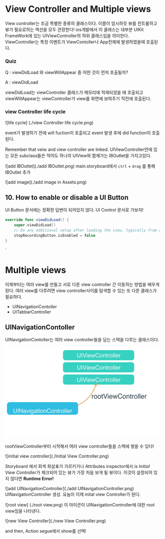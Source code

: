 # View Controller and Multiple views

  View controller는 조금 특별한 종류의 클래스이다. 이름이 암시하듯 뷰를 컨트롤하고 뷰가 필요로하는 액션을 모두 관장한다! ios개발에서 이 클래스는 대부분 UIKit FrameWork에 있는 UIViewController의 하위 클래스임을 의미한다. ViewController는 특정 이벤트가 ViewContoller나 App전체에 발생하였을때 호출된다.


### Quiz
 Q : viewDidLoad 와 viewWillAppear 중 어떤 것이 먼저 호출될까?   

 A : viewDidLoad

viewDidLoad는 viewController 클래스가 메모리에 적재되었을 때 호출되고 viewWillAppear는 viewController가 view를 화면에 보여주기 직전에 호출된다.


### view Controller life cycle
![life cycle] (./view Controller life cycle.png)


event가 발생하기 전에 will fuction이 호출되고 event 발생 후에 did function이 호출된다. 

Remember that veiw and view controller are linked. UIViewController안에 있는 모든 subclass들은 적어도 하나의 UIView와 함께가는 IBOutlet을 가지고있다.

![add IBOutlet](./add IBOutlet.png)
main.storyboard에서 `ctrl` + `drag` 를 통해 IBOutlet 추가

![add image](./add image in Assets.png)


## 10. How to enable or disable a UI Button

 UI Button 문서에는 정확한 답변이 되어있지 않다. UI Control 문서로 가보자!

```swift
override func viewDidLoad() {
    super.viewDidLoad()
    // Do any additional setup after loading the view, typically from a nib.
    stopRecordingButton.isEnabled = false
}
```

`
# Multiple views

 이제부터는 여러 view를 만들고 서로 다른 view controller 간 이동하는 방법을 배우게된다. 여러 view를 다루려면 view controller사이를 탐색할 수 있는 또 다른 클래스가 필요하다.

- UINavigationContoller
- UITabbarController

## UINavigationContoller

 UINavigationContoller는 여러 view controller들을 담는 스택을 다루는 클래스이다.

![UINC](./UINavigationController.png)

rootViewController부터 시작해서 여러 view controller들을 스택에 쌓을 수 있다!



![initial view controller](./Initial View Controller.png)

Storyboard 에서 회색 화살표가 가르키거나 Attributes inspector에서 *is Initial View Controller*가 체크되어 있는 뷰가 가장 처음 보게 될 뷰이다. 이것이 설정되어 있지 않다면 **Runtime Error!**


![add UINavigationController](./add UINavigationController.png)
 UINavigationController 생성. 요놈이 이제 inital view Controller가 된다.


![root view] (./root view.png)
 이 아이콘이 UINavigationController에 대한 root view임을 나타낸다.


![new View Controller](./new View Controller.png)

and then, Action segue에서 show를 선택!





















